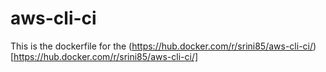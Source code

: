 # aws-cli-ci

This is the dockerfile for the (https://hub.docker.com/r/srini85/aws-cli-ci/)[https://hub.docker.com/r/srini85/aws-cli-ci/]
